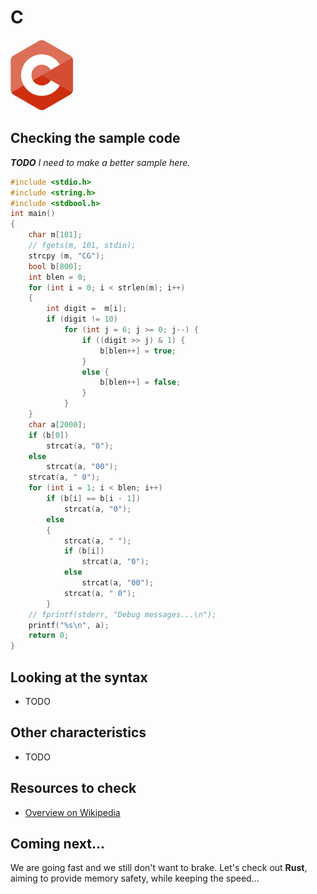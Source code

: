 # C

![C](../pic/C.png)

## Checking the sample code

_**TODO** I need to make a better sample here._

```C runnable
#include <stdio.h>
#include <string.h>
#include <stdbool.h>
int main()
{
    char m[101];
    // fgets(m, 101, stdin);
    strcpy (m, "CG");
    bool b[800];
    int blen = 0;
    for (int i = 0; i < strlen(m); i++)
    {
        int digit =  m[i];
        if (digit != 10)
            for (int j = 6; j >= 0; j--) {
                if ((digit >> j) & 1) {
                    b[blen++] = true;
                }
                else {
                    b[blen++] = false;
                }
            }
    }
    char a[2000];
    if (b[0])
        strcat(a, "0");
    else
        strcat(a, "00");
    strcat(a, " 0");
    for (int i = 1; i < blen; i++)
        if (b[i] == b[i - 1])
            strcat(a, "0");
        else
        {
            strcat(a, " ");
            if (b[i])
                strcat(a, "0");
            else
                strcat(a, "00");
            strcat(a, " 0");
        }
    // fprintf(stderr, "Debug messages...\n");
    printf("%s\n", a);
    return 0;
}
```

## Looking at the syntax

- TODO

## Other characteristics

- TODO

## Resources to check

- [Overview on Wikipedia](https://en.wikipedia.org/wiki/C_(programming_language))

## Coming next...

We are going fast and we still don't want to brake. Let's check out **Rust**, aiming to provide memory safety, while keeping the speed...
